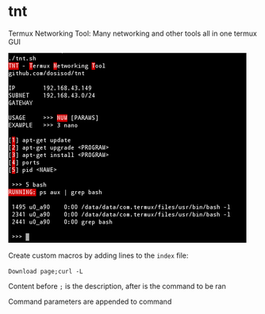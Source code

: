 # tnt
Termux Networking Tool: Many networking and other tools all in one termux GUI

![tnt starting](img/main.png)

Create custom macros by adding lines to the `index` file:

`Download page;curl -L`

Content before `;` is the description, after is the command to be ran

Command parameters are appended to command
